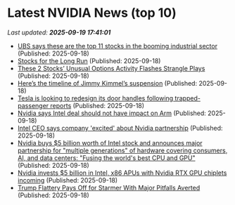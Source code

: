 # Latest NVIDIA News (top 10)
_Last updated: **2025-09-19 17:41:01**_

- [UBS says these are the top 11 stocks in the booming industrial sector](https://biztoc.com/x/00f7ce0862c7a364) (Published: 2025-09-18)
- [Stocks for the Long Run](https://biztoc.com/x/cbbd4d2201861587) (Published: 2025-09-18)
- [These 2 Stocks’ Unusual Options Activity Flashes Strangle Plays](https://biztoc.com/x/3231856b51ffe680) (Published: 2025-09-18)
- [Here’s the timeline of Jimmy Kimmel’s suspension](https://biztoc.com/x/de5e1a519044a910) (Published: 2025-09-18)
- [Tesla is looking to redesign its door handles following trapped-passenger reports](https://biztoc.com/x/df44eeb995d8a2f5) (Published: 2025-09-18)
- [Nvidia says Intel deal should not have impact on Arm](https://thefly.com/permalinks/entry.php/id4200209/NVDA;INTC;ARM-Nvidia-says-Intel-deal-should-not-have-impact-on-Arm) (Published: 2025-09-18)
- [Intel CEO says company 'excited' about Nvidia partnership](https://thefly.com/permalinks/entry.php/id4200208/INTC;NVDA-Intel-CEO-says-company-excited-about-Nvidia-partnership) (Published: 2025-09-18)
- [Nvidia buys $5 billion worth of Intel stock and announces major partnership for "multiple generations" of hardware covering consumers, AI, and data centers: "Fusing the world's best CPU and GPU"](https://www.gamesradar.com/hardware/nvidia-buys-usd5-billion-worth-of-intel-stock-and-announces-major-partnership-for-multiple-generations-of-hardware-covering-consumers-ai-and-data-centers-fusing-the-worlds-best-cpu-and-gpu/) (Published: 2025-09-18)
- [Nvidia invests $5 billion in Intel, x86 APUs with Nvidia RTX GPU chiplets incoming](https://www.gsmarena.com/nvidia_invests_5_billion_in_intel_x86_apus_with_nvidia_rtx_gpu_chiplets_incoming-news-69570.php) (Published: 2025-09-18)
- [Trump Flattery Pays Off for Starmer With Major Pitfalls Averted](https://financialpost.com/pmn/business-pmn/trump-flattery-pays-off-for-starmer-with-major-pitfalls-averted) (Published: 2025-09-18)
